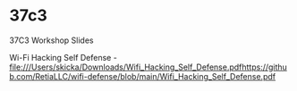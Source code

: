 # 37c3
37C3 Workshop Slides

Wi-Fi Hacking Self Defense - [file:///Users/skicka/Downloads/Wifi_Hacking_Self_Defense.pdf](https://github.com/RetiaLLC/wifi-defense/blob/main/Wifi_Hacking_Self_Defense.pdf)https://github.com/RetiaLLC/wifi-defense/blob/main/Wifi_Hacking_Self_Defense.pdf

